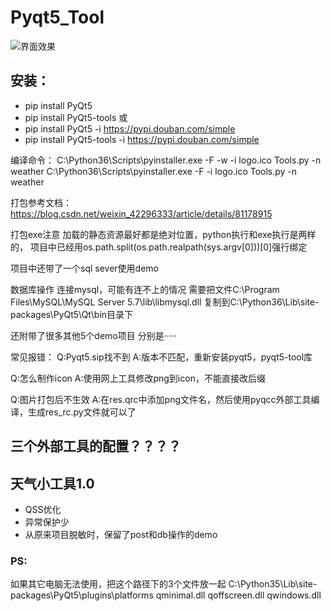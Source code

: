 # Pyqt5_Tool
![界面效果](mdpic01.png)

## 安装：
- pip install PyQt5
- pip install PyQt5-tools
或
- pip install PyQt5 -i https://pypi.douban.com/simple
- pip install PyQt5-tools -i https://pypi.douban.com/simple


编译命令：
C:\Python36\Scripts\pyinstaller.exe  -F -w -i  logo.ico Tools.py -n weather
C:\Python36\Scripts\pyinstaller.exe  -F -i  logo.ico Tools.py -n weather




打包参考文档：
https://blog.csdn.net/weixin_42296333/article/details/81178915

打包exe注意 加载的静态资源最好都是绝对位置，python执行和exe执行是两样的，
项目中已经用os.path.split(os.path.realpath(sys.argv[0]))[0]强行绑定

项目中还带了一个sql sever使用demo



数据库操作
连接mysql，可能有连不上的情况
需要把文件C:\Program Files\MySQL\MySQL Server 5.7\lib\libmysql.dll
复制到C:\Python36\Lib\site-packages\PyQt5\Qt\bin目录下

还附带了很多其他5个demo项目
分别是·····

常见报错：
Q:Pyqt5.sip找不到
A:版本不匹配，重新安装pyqt5，pyqt5-tool库

Q:怎么制作icon
A:使用网上工具修改png到icon，不能直接改后缀

Q:图片打包后不生效
A:在res.qrc中添加png文件名，然后使用pyqcc外部工具编译，生成res_rc.py文件就可以了


## 三个外部工具的配置？？？？


## 天气小工具1.0
- QSS优化
- 异常保护少
- 从原来项目脱敏时，保留了post和db操作的demo




### PS:
如果其它电脑无法使用，把这个路径下的3个文件放一起
C:\Python35\Lib\site-packages\PyQt5\plugins\platforms
qminimal.dll
qoffscreen.dll
qwindows.dll


